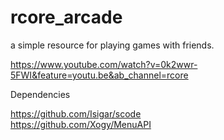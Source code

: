# rcore_arcade
 a simple resource for playing games with friends.


https://www.youtube.com/watch?v=0k2wwr-5FWI&feature=youtu.be&ab_channel=rcore

Dependencies

https://github.com/Isigar/scode<br>
https://github.com/Xogy/MenuAPI